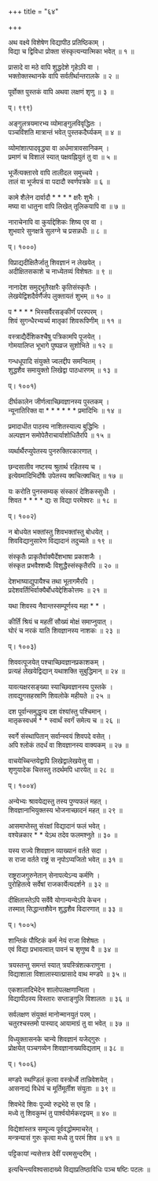 +++
title = "६४"

+++
  
  
  
अथ वक्ष्ये विशेषेण विद्यापीठ प्रतिष्ठिकाम् ।  
विद्या च द्विविधा प्रोक्ता संस्कृत्यन्यात्मिका भवेत् ॥ १ ॥  
  
प्रासादे वा मठे वापि शुद्धदेशे गृहेऽपि वा ।  
भक्तोक्तस्थानके वापि सर्वतीर्थान्तरालके ॥ २ ॥  
  
पूर्वोक्त पुस्तकं वापि अथवा लक्षणं शृणु ॥ ३ ॥  
  
प्। ९९९)  
  
अङ्गुलत्रयमारभ्य व्योमाङ्गुलविवृद्धितः ।  
पञ्चविंशति मात्रान्तं भवेत् पुस्तकदैर्घ्यकम् ॥ ४ ॥  
  
व्योमांशात्पादवृद्ध्या वा अर्धमात्रावसानिकम् ।  
प्रमाणं च विशालं स्यात् पक्षवह्नियुतं तु वा ॥ ५ ॥  
  
भूर्जेत्यक्तारवे वापि तालीदल समुच्चये ।  
तालं वा भूर्जपत्रं वा पदादौ स्वर्णपत्रके ॥ ६ ॥  
  
कामे शैलेन दार्वादौ * * * * क्षरैः शुभैः ।  
मष्या वा धातुना वापि लिखेत् तूलिकयापि वा ॥ ७ ॥  
  
नाराचेनापि वा कुर्याद्देशिकः शिष्य एव वा ।  
शुभवारे सुनक्षत्रे सुलग्ने च प्रसन्नधीः ॥ ८ ॥  
  
प्। १०००)  
  
विप्राद्यदीक्षितैर्जातु शिवज्ञानं न लेखयेत् ।  
अदीक्षितसकाशे च नाध्येतव्यं विशेषतः ॥ ९ ॥  
  
नानादेश समुद्भूतैरक्षरैः कृतिसंस्कृतैः ।  
लेखयेद्विशदैर्वर्णैर्जप लुक्तायतं शुभम् ॥ १० ॥  
  
प * * * * भिस्सर्वैरसङ्कीर्णं परस्परम् ।  
शिवं सुगन्धैरभ्यर्च्य मातृकां शिवरूपिणीम् ॥ ११ ॥  
  
वस्त्राद्यैर्देशिकश्चैषु पत्रिकामपि पूजयेत् ।  
गोमयालिप्त भूभागे पुष्पव्रज सुशोभिते ॥ १२ ॥  
  
गन्धधूपादि संयुक्ते ज्वलद्दीप समन्वितम् ।  
शुद्धशैव समायुक्तो लिखेद्वा पाठधारणम् ॥ १३ ॥  
  
प्। १००१)  
  
दीर्घकालेन जीर्णत्वाच्छिवज्ञानस्य पुस्तकम् ।  
न्यूनातिरिक्त वा * * * * * * प्रमादिभिः ॥ १४ ॥  
  
प्रमादाधीत पाठस्य नाशितस्याल्प बुद्धिभिः ।  
अल्पज्ञान समोपेतैराचार्याशोधितैरपि ॥ १५ ॥  
  
व्यर्थार्थैरप्युपेतस्य पुनरुक्तिरकारणात् ।  
  
छन्दसातीव नष्टस्य श्रुतार्थ रहितस्य च ।  
इत्येवमादिभिर्दोषैः उपेतस्य क्वचित्क्वचित् ॥ १७ ॥  
  
यः करोति पुनस्सम्यक् संस्कारं देशिकस्सुधीः ।  
शिवत * * * * द्यः स विद्या परमेश्वरः ॥ १८ ॥  
  
प्। १००२)  
  
न बोधयेत भक्तांस्तु शिवभक्तांस्तु बोधयेत् ।  
शिवविद्यानुसारेण विद्यादानं तदुच्यते ॥ १९ ॥  
  
संस्कृतैः प्राकृतैर्वाक्यैर्देशभाषा प्रकाशजैः ।  
संस्कृत प्रभवैश्शब्दैः विशुद्धैस्संस्कृतैरपि ॥ २० ॥  
  
देशभाष्याद्युपायैश्च तथा भूतागमैरपि ।  
प्रदेशवर्तिभिर्वाक्यैर्बोधयेद्देशिकोत्तमः ॥ २१ ॥  
  
यथा शिवस्य नैवान्तस्सम्पूर्णस्य महा * * ।  
  
कीर्तिं श्रियं च महतीं सौख्यं मोक्षं समाप्नुयात् ।  
घोरं च नरकं याति शिवज्ञानस्य नाशकः ॥ २३ ॥  
  
प्। १००३)  
  
शिववत्पूजयेत् पश्चाच्छिवज्ञानप्रकाशकम् ।  
प्रत्यहं लेखयेद्विद्यान् यथाशक्ति सुबुद्धिमान् ॥ २४ ॥  
  
यावत्यक्षरसङ्ख्या स्याच्छिवज्ञानस्य पुस्तके ।  
तावद्युगसहस्राणि शिवलोके महीयते ॥ २५ ॥  
  
दश पूर्वान्समुद्धृत्य दश वंश्यांस्तु पश्चिमान् ।  
मातृकस्वधर्म * * स्वार्थं स्वर्गं समेत्य च ॥ २६ ॥  
  
स्वर्गे संस्थापितान् सर्वान्स्वयं शिवपदे वसेत् ।  
अपि श्लोकं तदर्धं वा शिवज्ञानस्य वाक्यकम् ॥ २७ ॥  
  
वाचयेच्चिन्तयेद्वापि लिखेद्वालेखयेत्तु वा ।  
शृणुयादेक चित्तस्तु तदर्थमपि धारयेत् ॥ २८ ॥  
  
प्। १००४)  
  
अन्येभ्यः श्रावयेद्यस्तु तस्य पुण्यफलं महत् ।  
शिवज्ञानाभियुक्तस्य भोजनाच्छादनं महत् ॥ २९ ॥  
  
आसमाप्तेस्तु संरक्षां विद्यादानं फलं भवेत् ।  
वश्येन्नकार * * येऽथ तदेव फलमश्नुते ॥ ३० ॥  
  
यस्य राज्ये शिवज्ञान व्याख्यानं वर्तते सदा ।  
स राजा वर्तते राष्ट्रं स नृपोऽप्यजितो भवेत् ॥ ३१ ॥  
  
राष्ट्रराजगुरुनेतान् सेनापत्येऽन्य कर्मणि ।  
पुरोहितत्वे सर्वेषां राजकार्येत्यदर्शने ॥ ३२ ॥  
  
दीक्षितास्तेऽपि सर्वेवै योगान्यन्येऽपि केचन ।  
तस्मात् सिद्धान्तशैवेन शुद्धशैव विदारणात् ॥ ३३ ॥  
  
प्। १००५)  
  
शान्तिकं पौष्टिकं कर्म नेयं राजा विशेषतः ।  
एवं विद्या प्रभावत्वात् पावनं च शृणुष्व वै ॥ ३४ ॥  
  
त्रयस्तन्तु समन्तं स्यात् त्रयस्त्रिंशत्कराणुना ।  
विद्याशाला विशालास्यात्प्रासादे वाथ मण्डपे ॥ ३५ ॥  
  
एकशालादिभेदेन शालोपलक्षणान्विता ।  
विद्यापीठस्य विस्तारः सप्ताङ्गुलि विशालतः ॥ ३६ ॥  
  
सर्वलक्षण संयुक्तं मानोन्मानयुतं परम् ।  
चतुरश्चस्तमो पास्याद् आयामाग्रं तु वा भवेत् ॥ ३७ ॥  
  
विध्युक्तासनके चान्ये शिवज्ञानं यजेद्गुरुः ।  
प्रोक्षयेत् पञ्चगव्येन शिवज्ञानाख्यविद्यताम् ॥ ३८ ॥  
  
प्। १००६)  
  
मण्डपे स्थण्डिलं कृत्वा वस्त्रोर्ध्वे तान्निवेशयेत् ।  
आसनाद्यं विधेयं च मूर्तिमूर्तीश संयुताः ॥ ३९ ॥  
  
शिवभेदे शिवः पूज्यो रुद्रभेदे स एव हि ।  
मध्ये तु शिवकुम्भं तु पार्श्वयोर्मकरद्वयम् ॥ ४० ॥  
  
विद्येशांस्तत्र सम्पूज्य पूर्ववद्धोममाचरेत् ।  
मन्त्रन्यासं गुरुः कृत्वा मध्ये तु परमं शिव ॥ ४१ ॥  
  
पट्टिकायां न्यसेत्तत्र देवीं परमसुन्दरीम् ।  
  
इत्यचिन्त्यविश्वसादाख्ये विद्याप्रतिष्ठाविधिः पञ्च षष्टिः पटलः ॥  
